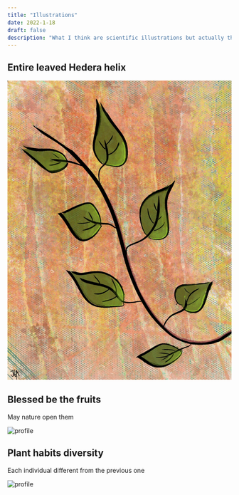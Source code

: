 ```yaml
---
title: "Illustrations"
date: 2022-1-18
draft: false
description: "What I think are scientific illustrations but actually they are random drawings about nature"
---
```

## Entire leaved Hedera helix 

![profile](/img/Hedera.jpg)

## Blessed be the fruits

May nature open them

![profile](/img/Strawberry.PNG)

## Plant habits diversity

Each individual different from the previous one

![profile](/img/PlantHabits.png)
